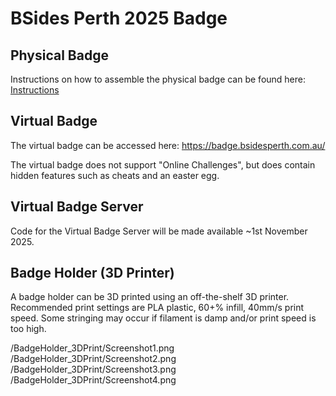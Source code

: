 # BSides Perth 2025 Badge

## Physical Badge

Instructions on how to assemble the physical badge can be found here: [Instructions](docs/Instructions.md)

## Virtual Badge

The virtual badge can be accessed here: https://badge.bsidesperth.com.au/

The virtual badge does not support "Online Challenges", but does contain hidden features such as cheats and an easter egg.

## Virtual Badge Server

Code for the Virtual Badge Server will be made available ~1st November 2025.

## Badge Holder (3D Printer)

A badge holder can be 3D printed using an off-the-shelf 3D printer. Recommended print settings are PLA plastic, 60+% infill, 40mm/s print speed. Some stringing may occur if filament is damp and/or print speed is too high.

/BadgeHolder_3DPrint/Screenshot1.png /BadgeHolder_3DPrint/Screenshot2.png
/BadgeHolder_3DPrint/Screenshot3.png /BadgeHolder_3DPrint/Screenshot4.png